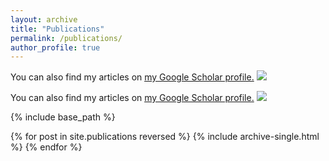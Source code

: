 ```yaml
---
layout: archive
title: "Publications"
permalink: /publications/
author_profile: true
---
```


You can also find my articles on <u><a href="https://scholar.google.com.sg/citations?user=V2KUfigAAAAJ&hl">my Google Scholar profile</a>.</u>
<a href='https://scholar.google.com/citations?user=V2KUfigAAAAJ&hl'><img src="https://img.shields.io/endpoint?url={{ url | url_encode }}&logo=Google%20Scholar&labelColor=f6f6f6&color=9cf&style=flat&label=citations&message=21"></a>

You can also find my articles on <u><a href="https://scholar.google.com.sg/citations?user=V2KUfigAAAAJ&hl">my Google Scholar profile</a>.</u>
<a href='https://scholar.google.com/citations?user=V2KUfigAAAAJ&hl'><img src="https://img.shields.io/endpoint?logo=Google%20Scholar&labelColor=f6f6f6&color=9cf&style=flat&label=citations&message=21"></a>

{% include base_path %}

{% for post in site.publications reversed %}
  {% include archive-single.html %}
{% endfor %}
